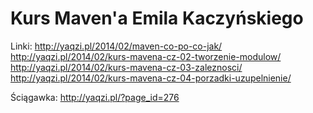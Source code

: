 Kurs Maven'a Emila Kaczyńskiego
===============================

Linki:
http://yaqzi.pl/2014/02/maven-co-po-co-jak/
http://yaqzi.pl/2014/02/kurs-mavena-cz-02-tworzenie-modulow/
http://yaqzi.pl/2014/02/kurs-mavena-cz-03-zaleznosci/
http://yaqzi.pl/2014/02/kurs-mavena-cz-04-porzadki-uzupelnienie/

Ściągawka:
http://yaqzi.pl/?page_id=276